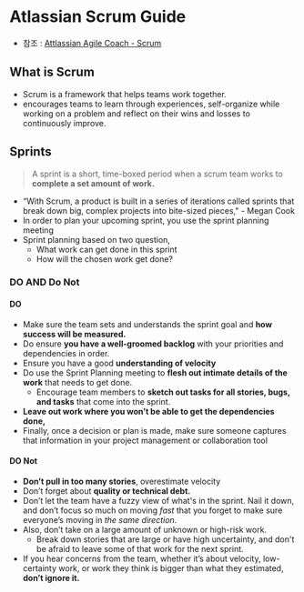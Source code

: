 # Atlassian Scrum Guide

* 참조 : [Attlassian Agile Coach - Scrum](https://www.atlassian.com/agile/scrum)



## What is Scrum

* Scrum is a framework that helps teams work together. 
* encourages teams to learn through experiences, self-organize while working on a problem and reflect on their wins and losses to continuously improve.



## Sprints

> A sprint is a short, time-boxed period when a scrum team works to **complete a set amount of work.**

* “With Scrum, a product is built in a series of iterations called sprints that break down big, complex projects into bite-sized pieces," - Megan Cook
* In order to plan your upcoming sprint, you use the sprint planning meeting
* Sprint planning based on two question,
  * What work can get done in this sprint
  * How will the chosen work get done?

### DO AND Do Not

#### **DO**

* Make sure the team sets and understands the sprint goal and **how success will be measured.**
* Do ensure **you have a well-groomed backlog** with your priorities and dependencies in order.
* Ensure you have a good **understanding of velocity**
* Do use the Sprint Planning meeting to **flesh out intimate details of the work** that needs to get done.
  * Encourage team members to **sketch out tasks for all stories, bugs, and tasks** that come into the sprint.
* **Leave out work where you won’t be able to get the dependencies done,**
* Finally, once a decision or plan is made, make sure someone captures that information in your project management or collaboration tool

#### DO Not

* **Don’t pull in too many stories**, overestimate velocity
* Don’t forget about **quality or technical debt.**
* Don’t let the team have a fuzzy view of what's in the sprint.  Nail it down, and don’t focus so much on moving *fast* that you forget to make sure everyone’s moving in *the same direction*.
* Also, don’t take on a large amount of unknown or high-risk work.
  * Break down stories that are large or have high uncertainty, and don't be afraid to leave some of that work for the next sprint.
* If you hear concerns from the team, whether it’s about velocity, low-certainty work, or work they think is bigger than what they estimated, **don’t ignore it.**